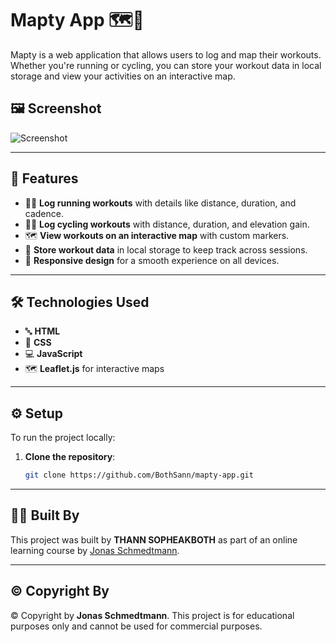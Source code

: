 # Mapty App 🗺️💪

Mapty is a web application that allows users to log and map their workouts. Whether you're running or cycling, you can store your workout data in local storage and view your activities on an interactive map.

## 🖼️ Screenshot

![Screenshot](screenshot-1.PNG)

---

## 🚀 Features

- 🏃‍♂️ **Log running workouts** with details like distance, duration, and cadence.
- 🚴‍♀️ **Log cycling workouts** with distance, duration, and elevation gain.
- 🗺️ **View workouts on an interactive map** with custom markers.
- 💾 **Store workout data** in local storage to keep track across sessions.
- 📱 **Responsive design** for a smooth experience on all devices.

---

## 🛠️ Technologies Used

- 🔤 **HTML**
- 🎨 **CSS**
- 💻 **JavaScript**
- 🗺️ **Leaflet.js** for interactive maps

---

## ⚙️ Setup

To run the project locally:

1. **Clone the repository**:
   ```bash
   git clone https://github.com/BothSann/mapty-app.git

---

## 👨‍💻 Built By

This project was built by **THANN SOPHEAKBOTH** as part of an online learning course by [Jonas Schmedtmann](https://codingheroes.io/).

---

## ©️ Copyright By

© Copyright by **Jonas Schmedtmann**. This project is for educational purposes only and cannot be used for commercial purposes.

